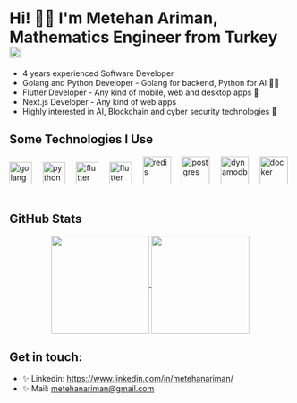 # Hi! 👋🏼 I'm Metehan Ariman, Mathematics Engineer from Turkey <img src="https://upload.wikimedia.org/wikipedia/commons/thumb/8/8e/Flag_of_the_Ottoman_Empire_%281844%E2%80%931922%29.svg/220px-Flag_of_the_Ottoman_Empire_%281844%E2%80%931922%29.svg.png" alt="turkey" height="20" />
 

* 4 years experienced Software Developer
* Golang and Python Developer - Golang for backend, Python for AI 👨‍💻
* Flutter Developer - Any kind of mobile, web and desktop apps 📱
* Next.js Developer - Any kind of web apps
* Highly interested in AI, Blockchain and cyber security technologies 🚀

<h2>Some Technologies I Use</h2>
<p align="left">
<img src="https://upload.wikimedia.org/wikipedia/commons/thumb/0/05/Go_Logo_Blue.svg/1200px-Go_Logo_Blue.svg.png" alt="golang" height="40" />
&nbsp;&nbsp;&nbsp;
<img src="https://upload.wikimedia.org/wikipedia/commons/thumb/f/f8/Python_logo_and_wordmark.svg/1200px-Python_logo_and_wordmark.svg.png" alt="python" height="40" />
&nbsp;&nbsp;&nbsp;
 <img src="https://upload.wikimedia.org/wikipedia/commons/thumb/4/44/Google-flutter-logo.svg/2560px-Google-flutter-logo.svg.png" alt="flutter" height="40" />
&nbsp;&nbsp;&nbsp;
  <img src="https://upload.wikimedia.org/wikipedia/commons/thumb/8/8e/Nextjs-logo.svg/800px-Nextjs-logo.svg.png" alt="flutter" height="40" />
&nbsp;&nbsp;&nbsp;
 <img src="https://wikiimg.tojsiabtv.com/wikipedia/en/thumb/6/6b/Redis_Logo.svg/1200px-Redis_Logo.svg.png" alt="redis" height="50" />
  &nbsp;&nbsp;&nbsp;
   <img src="https://berkayyildiz.com/wp-content/uploads/2017/09/postgresql-logo.png" alt="postgres" height="50" />
&nbsp;&nbsp;&nbsp;
   <img src="https://res.cloudinary.com/practicaldev/image/fetch/s--UH1TGeVv--/c_imagga_scale,f_auto,fl_progressive,h_420,q_auto,w_1000/https://dev-to-uploads.s3.amazonaws.com/uploads/articles/8glj0ft4s2aopqmec1xz.png" alt="dynamodb" height="50" />
&nbsp;&nbsp;&nbsp;
   <img src="https://logos-world.net/wp-content/uploads/2021/02/Docker-Symbol.png" alt="docker" height="50" />
&nbsp;&nbsp;&nbsp;
</p>

<h2>GitHub Stats</h2>
<p align=center>
  <a href="https://github.com/anuraghazra/github-readme-stats" title="Go to Source">
    <img height=175 align="center" src="https://github-readme-stats.vercel.app/api?username=imariman&show_icons=true&theme=gotham">
  </a>
  <a href="https://github.com/anuraghazra/github-readme-stats">
  <img height=175 align="center" src="https://github-readme-stats.vercel.app/api/top-langs/?username=imariman&hide=c%23,powershell,java&title_color=2aa889&text_color=99d1ce&icon_color=2bbc8a&bg_color=0c1014&langs_count=8&layout=compact" />
  </a>
</p>

## Get in touch: 
* ✨ Linkedin: https://www.linkedin.com/in/metehanariman/
* ✨ Mail: metehanariman@gmail.com
